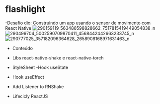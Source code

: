 # flashlight 
-Desafio dio: Construindo um app usando o sensor de movimento com React Native
![290159119_563486598828662_7517815419449054838_n](https://user-images.githubusercontent.com/107730889/176060659-cf2a32e8-a084-4e89-afa2-1476798d772d.jpg)
![290499704_5002590709870411_4568442442663233745_n](https://user-images.githubusercontent.com/107730889/176060672-fe4f33a3-86fd-45ec-8fc9-3a4c5a032d63.jpg)
![290777025_357182096364628_2658908168971631463_n](https://user-images.githubusercontent.com/107730889/176060678-1ac3c989-542c-4117-9fc9-e33ce2aacd04.jpg)
- Conteúdo 

- Libs react-native-shake e react-native-torch
- StyleSheet
 -Hook useState
- Hook useEffect
- Add Listener to RNShake
- Lifecicly ReactJS
